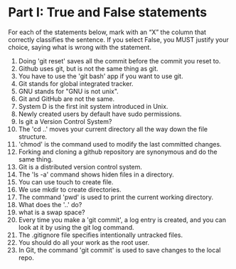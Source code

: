 # Part I: True and False statements

For each of the statements below, mark with an “X” the column that correctly classifies the sentence. If you select False, you MUST justify your choice, saying what is wrong with the statement.

1. Doing 'git reset' saves all the commit before the commit you reset to.
2. Github uses git, but is not the same thing as git.
3. You have to use the 'git bash' app if you want to use git.
4. Git stands for global integrated tracker.
5. GNU stands for "GNU is not unix".
6. Git and GitHub are not the same.
7. System D is the first init system introduced in Unix.
8. Newly created users by default have sudo permissions.
9. Is git a Version Control System?
10. The 'cd ..' moves your current directory all the way down the file structure.
11. 'chmod' is the command used to modify the last committed changes.
12. Forking and cloning a github repository are synonymous and do the same thing.
13. Git is a distributed version control system.
14. The 'ls -a' command shows hiden files in a directory.
15. You can use touch to create file.
16. We use mkdir to create directories.
17. The command 'pwd' is used to print the current working directory.
18. What does the '..' do?
19. what is a swap space?
20. Every time you make a 'git commit', a log entry is created, and you can look at it by using the git log command.
21. The .gitignore file specifies intentionally untracked files.
22. You should do all your work as the root user.
23. In Git, the command 'git commit' is used to save changes to the local repo.
